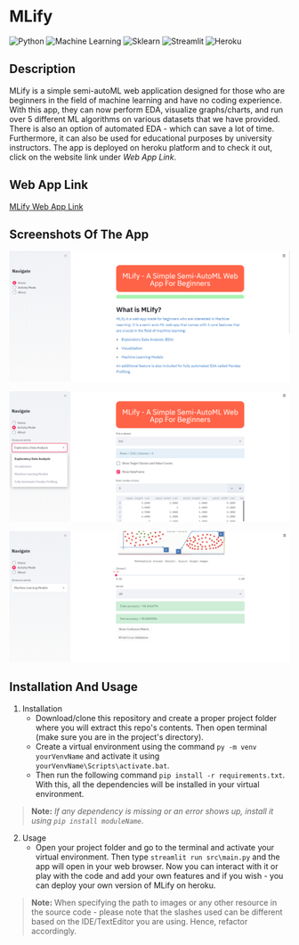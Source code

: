 # MLify
  ![Python](https://img.shields.io/badge/-Python-black?style=flat&logo=python)
  ![Machine Learning](https://img.shields.io/badge/-Machine%20Learning-566be8?style=flat)
  ![Sklearn](https://img.shields.io/badge/-Sklearn-1fb30e?style=flat)
  ![Streamlit](https://img.shields.io/badge/-Streamlit-f0806c?style=flat)
  ![Heroku](https://img.shields.io/badge/-Heroku-6174c2?style=flat&logo=heroku)

## Description
   MLify is a simple semi-autoML web application designed for those who are beginners in the field of machine learning and have no coding experience. With this app, they can 
   now perform EDA, visualize graphs/charts, and run over 5 different ML algorithms on various datasets that we have provided. There is also an option of automated EDA - which
   can save a lot of time. Furthermore, it can also be used for educational purposes by university instructors. The app is deployed on heroku platform and to check it out, click
   on the website link under *Web App Link*.
   
## Web App Link
[MLify Web App Link](https://mlify.herokuapp.com/)

## Screenshots Of The App
![](/res/readme_res/Pic1.png)

![](/res/readme_res/Pic2.png)

![](/res/readme_res/Pic3.png)

## Installation And Usage
1. Installation
   - Download/clone this repository and create a proper project folder where you will extract this repo's contents. Then open terminal (make sure you are in the project's directory).
   - Create a virtual environment using the command ````py -m venv yourVenvName```` and activate it using ````yourVenvName\Scripts\activate.bat````.
   - Then run the following command ````pip install -r requirements.txt````. With this, all the dependencies will be installed in your virtual environment. 
> **Note:** *If any dependency is missing or an error shows up, install it using ````pip install moduleName````*.

2. Usage
   - Open your project folder and go to the terminal and activate your virtual environment. Then type ````streamlit run src\main.py```` and the app will open in your web 
   browser. Now you can interact with it or play with the code and add your own features and if you wish - you can deploy your own version of MLify on heroku.

>**Note:** When specifying the path to images or any other resource in the source code - please note that the slashes used can be different based on the IDE/TextEditor you are
           using. Hence, refactor accordingly.
